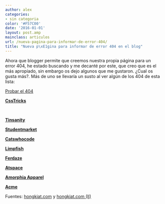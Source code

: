 ```yaml
---
author: alex
categories:
- sin categoria
color: '#F57C00'
date: '2016-01-01'
layout: post.amp
mainclass: articulos
url: /nueva-pagina-para-informar-de-error-404/
title: "Nueva p\xE1gina para informar de error 404 en el blog"
---
```


Ahora que blogger permite que creemos nuestra propia página para un error 404, he estado buscando y me decanté por este, que creo que es el más apropiado, sin embargo os dejo algunos que me gustaron. ¿Cual os gusta más?. Más de uno se llevaría un susto al ver algún de los 404 de esta lista:

[Probar el 404][1]

<div >
<p>
<strong><a href="http://css-tricks.com/thispagedoesntexist">CssTricks</a></strong>
</p>
<p>
<a href="http://css-tricks.com/thispagedoesntexist"><amp-img on="tap:lightbox1" role="button" tabindex="0" layout="responsive" src="http://media02.hongkiat.com/error_404_01/csstricks.jpg" title="60 Really Cool and Creative Error 404 Pages" alt="csstricks 60 Really Cool and Creative Error 404 Pages" /></a>
</p>
<p>
<br /><!--more--><!--ad-->
</p>
<p>
<strong><a href="http://www.tinsanity.net/404.shtml">Tinsanity</a></strong>
</p>
<p>
<a href="http://www.tinsanity.net/404.shtml"><amp-img on="tap:lightbox1" role="button" tabindex="0" layout="responsive" src="http://media02.hongkiat.com/error_404_01/tinsanity.jpg" title="60 Really Cool and Creative Error 404 Pages" alt="tinsanity 60 Really Cool and Creative Error 404 Pages" /></a>
</p>
<p>
<strong><a href="http://www.studentmarket.ro/405.html">Studentmarket</a></strong>
</p>
<p>
<a href="http://www.studentmarket.ro/405.html"><amp-img on="tap:lightbox1" role="button" tabindex="0" layout="responsive" src="http://media02.hongkiat.com/error_404_01/studentmarket.jpg" title="60 Really Cool and Creative Error 404 Pages" alt="studentmarket 60 Really Cool and Creative Error 404 Pages" /></a>
</p>
<p>
<strong><a href="http://www.catswhocode.com/blog/404">Catswhocode</a></strong>
</p>
<p>
<a href="http://www.catswhocode.com/blog/404"><amp-img on="tap:lightbox1" role="button" tabindex="0" layout="responsive" src="http://media02.hongkiat.com/error_404_01/catswhocode.jpg" title="60 Really Cool and Creative Error 404 Pages" alt="catswhocode 60 Really Cool and Creative Error 404 Pages" /></a>
</p>
<p>
<strong><a href="#">Limpfish</a></strong>
</p>
<p>
<a href="http://www.limpfish.com/notfound.html"><amp-img on="tap:lightbox1" role="button" tabindex="0" layout="responsive" src="http://media02.hongkiat.com/error_404_01/limpfish.jpg" title="60 Really Cool and Creative Error 404 Pages" alt="limpfish 60 Really Cool and Creative Error 404 Pages" /></a>
</p>
<p>
<strong><a href="http://www.ferdaze.com/errors/401/">Ferdaze</a></strong>
</p>
<p>
<a href="http://www.ferdaze.com/errors/401/"><amp-img on="tap:lightbox1" role="button" tabindex="0" layout="responsive" src="http://media02.hongkiat.com/error_404_01/ferdaze.jpg" title="60 Really Cool and Creative Error 404 Pages" alt="ferdaze 60 Really Cool and Creative Error 404 Pages" /></a>
</p>
<p>
<strong><a href="http://scar.atspace.org/404.html">Atspace</a></strong>
</p>
<p>
<a href="http://scar.atspace.org/404.html"><amp-img on="tap:lightbox1" role="button" tabindex="0" layout="responsive" src="http://media02.hongkiat.com/error_404_01/atspace.jpg" title="60 Really Cool and Creative Error 404 Pages" alt="atspace 60 Really Cool and Creative Error 404 Pages" /></a>
</p>
<p>
<strong><a href="http://amorphia-apparel.com/404.html">Amorphia Apparel</a></strong>
</p>
<p>
<a href="http://amorphia-apparel.com/404.html"><amp-img on="tap:lightbox1" role="button" tabindex="0" layout="responsive" src="http://media02.hongkiat.com/error_404_01/amorphia-apparel.jpg" title="60 Really Cool and Creative Error 404 Pages" alt="amorphia apparel 60 Really Cool and Creative Error 404 Pages" /></a>
</p>
<p>
<strong><a href="http://www.acme.com/missing.html">Acme</a></strong>
</p>
<p>
<a href="http://www.acme.com/missing.html"><amp-img on="tap:lightbox1" role="button" tabindex="0" layout="responsive" src="http://media02.hongkiat.com/error_404_01/acme.jpg" title="60 Really Cool and Creative Error 404 Pages" alt="acme 60 Really Cool and Creative Error 404 Pages" /></a>
</p>
<p>
<a href="http://codesense.com.au/404"><amp-img on="tap:lightbox1" role="button" tabindex="0" layout="responsive" src="http://hongki.at/img/error_404_01/http-www.codesense.com.au404.jpg" title="49 Nice And Creative Error 404 Pages" alt="http www.codesense.com.au404 49 Nice And Creative Error 404 Pages" /></a>
</p>
<p>
<a href="http://www.project-euh.com/404/"><amp-img on="tap:lightbox1" role="button" tabindex="0" layout="responsive" src="http://hongki.at/img/error_404_01/www.project-euh.com404.jpg" title="49 Nice And Creative Error 404 Pages" alt="www.project euh.com404 49 Nice And Creative Error 404 Pages" /></a>
</p>
</div>

Fuentes: [hongkiat.com][2] y [hongkiat.com (II)][3]



 [1]: https://elbauldelprogramador.com/404
 [2]: http://www.hongkiat.com/blog/60-really-cool-and-creative-error-404-pages/
 [3]: http://www.hongkiat.com/blog/49-nice-and-creative-error-404-pages/
